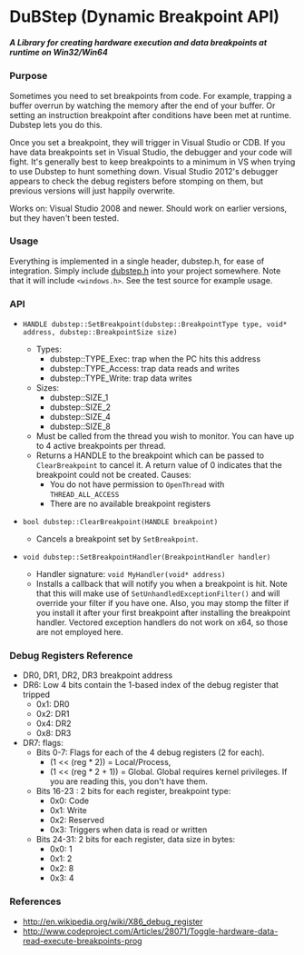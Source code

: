 # DuBStep (Dynamic Breakpoint API)
##### A Library for creating hardware execution and data breakpoints at runtime on Win32/Win64

### Purpose

Sometimes you need to set breakpoints from code. For example, trapping a buffer overrun by watching the memory after the end of your buffer. Or setting an instruction breakpoint after conditions have been met at runtime. Dubstep lets you do this.

Once you set a breakpoint, they will trigger in Visual Studio or CDB. If you have data breakpoints set in Visual Studio, the debugger and your code will fight. It's generally best to keep breakpoints to a minimum in VS when trying to use Dubstep to hunt something down. Visual Studio 2012's debugger appears to check the debug registers before stomping on them, but previous versions will just happily overwrite.

Works on: Visual Studio 2008 and newer. Should work on earlier versions, but they haven't been tested.

### Usage
Everything is implemented in a single header, dubstep.h, for ease of integration.
Simply include [dubstep.h](https://github.com/justinboswell/dubstep/raw/master/inc/dubstep.h) into your project somewhere. Note that it will include `<windows.h>`.
See the test source for example usage.

### API

* `HANDLE dubstep::SetBreakpoint(dubstep::BreakpointType type, void* address, dubstep::BreakpointSize size)`
	* Types:
		* dubstep::TYPE_Exec:   trap when the PC hits this address
		* dubstep::TYPE_Access: trap data reads and writes
		* dubstep::TYPE_Write:  trap data writes
	* Sizes:
		* dubstep::SIZE_1
		* dubstep::SIZE_2
		* dubstep::SIZE_4
		* dubstep::SIZE_8
	* Must be called from the thread you wish to monitor. You can have up to 4 active breakpoints per thread.
	* Returns a HANDLE to the breakpoint which can be passed to `ClearBreakpoint` to cancel it. A return value of 0 indicates that the breakpoint could not be created. Causes:
		* You do not have permission to `OpenThread` with `THREAD_ALL_ACCESS`
		* There are no available breakpoint registers
	
* `bool dubstep::ClearBreakpoint(HANDLE breakpoint)`
	* Cancels a breakpoint set by `SetBreakpoint`.

* `void dubstep::SetBreakpointHandler(BreakpointHandler handler)`
	* Handler signature: `void MyHandler(void* address)` 
	* Installs a callback that will notify you when a breakpoint is hit. Note that this will make use of `SetUnhandledExceptionFilter()` and will override your filter if you have one. Also, you may stomp the filter if you install it after your first breakpoint after installing the breakpoint handler. Vectored exception handlers do not work on x64, so those are not employed here.

### Debug Registers Reference
* DR0, DR1, DR2, DR3 breakpoint address
* DR6: Low 4 bits contain the 1-based index of the debug register that tripped
	* 0x1: DR0
	* 0x2: DR1
	* 0x4: DR2
	* 0x8: DR3
* DR7: flags:
	* Bits 0-7: Flags for each of the 4 debug registers (2 for each). 
		* (1 << (reg * 2)) = Local/Process, 
		* (1 << (reg * 2 + 1)) = Global. Global requires kernel privileges. If you are reading this, you don't have them.
	* Bits 16-23 :  2 bits for each register, breakpoint type:
		* 0x0: Code
		* 0x1: Write
		* 0x2: Reserved
		* 0x3: Triggers when data is read or written
	* Bits 24-31: 2 bits for each register, data size in bytes:
		* 0x0: 1
		* 0x1: 2
		* 0x2: 8
		* 0x3: 4

### References
* http://en.wikipedia.org/wiki/X86_debug_register
* http://www.codeproject.com/Articles/28071/Toggle-hardware-data-read-execute-breakpoints-prog
